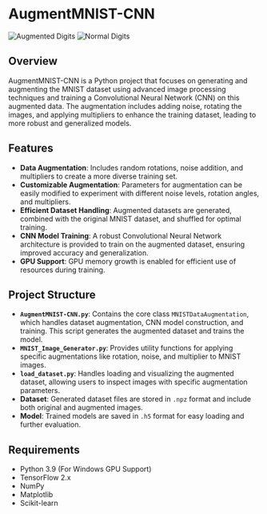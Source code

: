 # AugmentMNIST-CNN
![Augmented Digits](https://github.com/user-attachments/assets/91da3f44-10b3-434c-8a70-a50dcb0f35a1)
![Normal Digits](https://github.com/user-attachments/assets/439e2e84-2c53-4144-830c-88bf1c107f50)

## Overview

AugmentMNIST-CNN is a Python project that focuses on generating and augmenting the MNIST dataset using advanced image processing techniques and training a Convolutional Neural Network (CNN) on this augmented data. The augmentation includes adding noise, rotating the images, and applying multipliers to enhance the training dataset, leading to more robust and generalized models.

## Features

- **Data Augmentation**: Includes random rotations, noise addition, and multipliers to create a more diverse training set.
- **Customizable Augmentation**: Parameters for augmentation can be easily modified to experiment with different noise levels, rotation angles, and multipliers.
- **Efficient Dataset Handling**: Augmented datasets are generated, combined with the original MNIST dataset, and shuffled for optimal training.
- **CNN Model Training**: A robust Convolutional Neural Network architecture is provided to train on the augmented dataset, ensuring improved accuracy and generalization.
- **GPU Support**: GPU memory growth is enabled for efficient use of resources during training.

## Project Structure

- **`AugmentMNIST-CNN.py`**: Contains the core class `MNISTDataAugmentation`, which handles dataset augmentation, CNN model construction, and training. This script generates the augmented dataset and trains the model.
- **`MNIST_Image_Generator.py`**: Provides utility functions for applying specific augmentations like rotation, noise, and multiplier to MNIST images.
- **`load_dataset.py`**: Handles loading and visualizing the augmented dataset, allowing users to inspect images with specific augmentation parameters.
- **Dataset**: Generated dataset files are stored in `.npz` format and include both original and augmented images.
- **Model**: Trained models are saved in `.h5` format for easy loading and further evaluation.

## Requirements

- Python 3.9 (For Windows GPU Support)
- TensorFlow 2.x
- NumPy
- Matplotlib
- Scikit-learn

